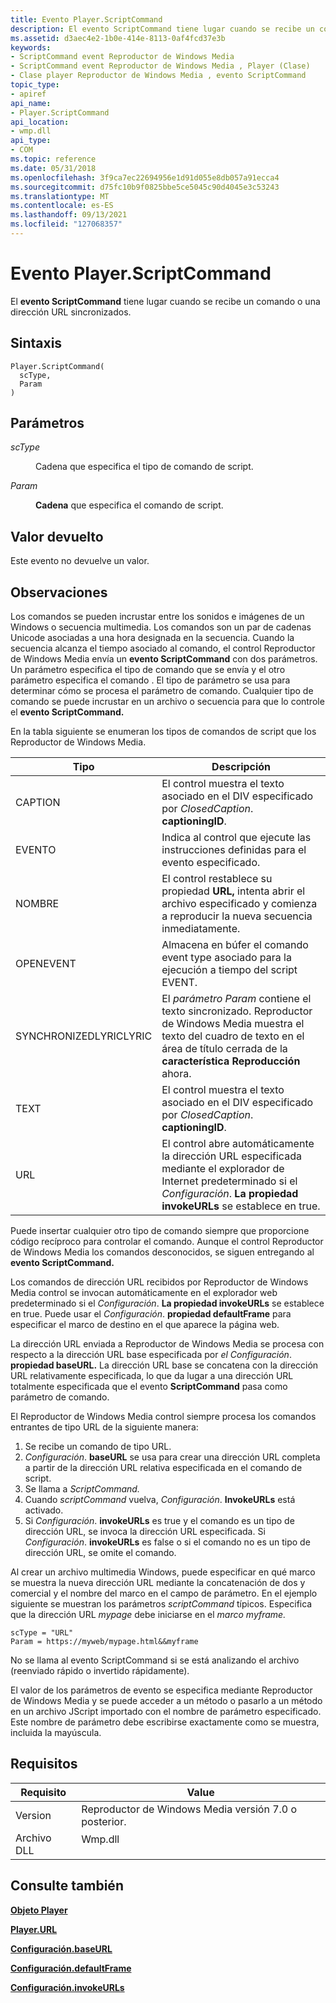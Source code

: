 ```yaml
---
title: Evento Player.ScriptCommand
description: El evento ScriptCommand tiene lugar cuando se recibe un comando o una dirección URL sincronizados. | Evento Player.ScriptCommand
ms.assetid: d3aec4e2-1b0e-414e-8113-0af4fcd37e3b
keywords:
- ScriptCommand event Reproductor de Windows Media
- ScriptCommand event Reproductor de Windows Media , Player (Clase)
- Clase player Reproductor de Windows Media , evento ScriptCommand
topic_type:
- apiref
api_name:
- Player.ScriptCommand
api_location:
- wmp.dll
api_type:
- COM
ms.topic: reference
ms.date: 05/31/2018
ms.openlocfilehash: 3f9ca7ec22694956e1d91d055e8db057a91ecca4
ms.sourcegitcommit: d75fc10b9f0825bbe5ce5045c90d4045e3c53243
ms.translationtype: MT
ms.contentlocale: es-ES
ms.lasthandoff: 09/13/2021
ms.locfileid: "127068357"
---
```

# <a name="playerscriptcommand-event"></a>Evento Player.ScriptCommand

El **evento ScriptCommand** tiene lugar cuando se recibe un comando o una dirección URL sincronizados.

## <a name="syntax"></a>Sintaxis


```JScript
Player.ScriptCommand(
  scType,
  Param
)
```



## <a name="parameters"></a>Parámetros

<dl> <dt>

*scType* 
</dt> <dd>

Cadena que especifica el tipo de comando de script.

</dd> <dt>

*Param* 
</dt> <dd>

**Cadena** que especifica el comando de script.

</dd> </dl>

## <a name="return-value"></a>Valor devuelto

Este evento no devuelve un valor.

## <a name="remarks"></a>Observaciones

Los comandos se pueden incrustar entre los sonidos e imágenes de un Windows o secuencia multimedia. Los comandos son un par de cadenas Unicode asociadas a una hora designada en la secuencia. Cuando la secuencia alcanza el tiempo asociado al comando, el control Reproductor de Windows Media envía un **evento ScriptCommand** con dos parámetros. Un parámetro especifica el tipo de comando que se envía y el otro parámetro especifica el comando . El tipo de parámetro se usa para determinar cómo se procesa el parámetro de comando. Cualquier tipo de comando se puede incrustar en un archivo o secuencia para que lo controle el **evento ScriptCommand.**

En la tabla siguiente se enumeran los tipos de comandos de script que los Reproductor de Windows Media.



| Tipo                   | Descripción                                                                                                                                                         |
|------------------------|---------------------------------------------------------------------------------------------------------------------------------------------------------------------|
| CAPTION                | El control muestra el texto asociado en el DIV especificado por *ClosedCaption*. **captioningID**.                                                                  |
| EVENTO                  | Indica al control que ejecute las instrucciones definidas para el evento especificado.                                                                                          |
| NOMBRE               | El control restablece su propiedad **URL,** intenta abrir el archivo especificado y comienza a reproducir la nueva secuencia inmediatamente.                                        |
| OPENEVENT              | Almacena en búfer el comando event type asociado para la ejecución a tiempo del script EVENT.                                                                                 |
| SYNCHRONIZEDLYRICLYRIC | El *parámetro Param* contiene el texto sincronizado. Reproductor de Windows Media muestra el texto del cuadro de texto en el área de título cerrada de la **característica Reproducción** ahora. |
| TEXT                   | El control muestra el texto asociado en el DIV especificado por *ClosedCaption*. **captioningID**.                                                                  |
| URL                    | El control abre automáticamente la dirección URL especificada mediante el explorador de Internet predeterminado si el *Configuración*. **La propiedad invokeURLs** se establece en true.                      |



 

Puede insertar cualquier otro tipo de comando siempre que proporcione código recíproco para controlar el comando. Aunque el control Reproductor de Windows Media los comandos desconocidos, se siguen entregando al **evento ScriptCommand.**

Los comandos de dirección URL recibidos por Reproductor de Windows Media control se invocan automáticamente en el explorador web predeterminado si el *Configuración*. **La propiedad invokeURLs** se establece en true. Puede usar el *Configuración*. **propiedad defaultFrame** para especificar el marco de destino en el que aparece la página web.

La dirección URL enviada a Reproductor de Windows Media se procesa con respecto a la dirección URL base especificada por *el Configuración*. **propiedad baseURL.** La dirección URL base se concatena con la dirección URL relativamente especificada, lo que da lugar a una dirección URL totalmente especificada que el evento **ScriptCommand** pasa como parámetro de comando.

El Reproductor de Windows Media control siempre procesa los comandos entrantes de tipo URL de la siguiente manera:

1.  Se recibe un comando de tipo URL.
2.  *Configuración*. **baseURL** se usa para crear una dirección URL completa a partir de la dirección URL relativa especificada en el comando de script.
3.  Se llama a *ScriptCommand.*
4.  Cuando *scriptCommand* vuelva, *Configuración*. **InvokeURLs** está activado.
5.  Si *Configuración*. **invokeURLs** es true y el comando es un tipo de dirección URL, se invoca la dirección URL especificada. Si *Configuración*. **invokeURLs** es false o si el comando no es un tipo de dirección URL, se omite el comando.

Al crear un archivo multimedia Windows, puede especificar en qué marco se muestra la nueva dirección URL mediante la concatenación de dos y comercial y el nombre del marco en el campo de parámetro. En el ejemplo siguiente se muestran los parámetros *scriptCommand* típicos. Especifica que la dirección URL *mypage* debe iniciarse en el *marco myframe.*


```JScript
scType = "URL"
Param = https://myweb/mypage.html&&myframe

```



No se llama al evento ScriptCommand si se está analizando el archivo (reenviado rápido o invertido rápidamente).

El valor de los parámetros de evento se especifica mediante Reproductor de Windows Media y se puede acceder a un método o pasarlo a un método en un archivo JScript importado con el nombre de parámetro especificado. Este nombre de parámetro debe escribirse exactamente como se muestra, incluida la mayúscula.

## <a name="requirements"></a>Requisitos



| Requisito | Value |
|--------------------|------------------------------------------------------------------------------------|
| Version<br/> | Reproductor de Windows Media versión 7.0 o posterior.<br/>                              |
| Archivo DLL<br/>     | <dl> <dt>Wmp.dll</dt> </dl> |



## <a name="see-also"></a>Consulte también

<dl> <dt>

[**Objeto Player**](player-object.md)
</dt> <dt>

[**Player.URL**](player-url.md)
</dt> <dt>

[**Configuración.baseURL**](settings-baseurl.md)
</dt> <dt>

[**Configuración.defaultFrame**](settings-defaultframe.md)
</dt> <dt>

[**Configuración.invokeURLs**](settings-invokeurls.md)
</dt> </dl>

 

 





